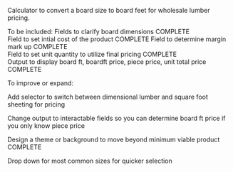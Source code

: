 Calculator to convert a board size to board feet for wholesale lumber pricing.

To be included:
Fields to clarify board dimensions  COMPLETE  
Field to set intial cost of the product  COMPLETE
Field to determine margin mark up  COMPLETE  
Field to set unit quantity to utilize final pricing  COMPLETE  
Output to display board ft, boardft price, piece price, unit total price  COMPLETE

To improve or expand:

Add selector to switch between dimensional lumber and square foot sheeting for pricing

Change output to interactable fields so you can determine board ft price if you only know piece price

Design a theme or background to move beyond minimum viable product COMPLETE

Drop down for most common sizes for quicker selection
